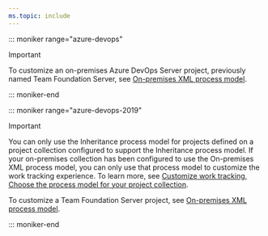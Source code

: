 ```yaml
---
ms.topic: include
---
```



::: moniker range="azure-devops"

> [!IMPORTANT]  
> To customize an on-premises Azure DevOps Server project, previously named Team Foundation Server, see [On-premises XML process model](/azure/devops/reference/on-premises-xml-process-model). 

::: moniker-end

::: moniker range="azure-devops-2019"

> [!IMPORTANT]   
> You can only use the Inheritance process model for projects defined on a project collection configured to support the Inheritance process model. If your on-premises collection has been configured to use the On-premises XML process model, you can only use that process model to customize the work tracking experience. To learn more, see [Customize work tracking, Choose the process model for your project collection](/azure/devops/reference/customize-work#choose-process-model&view=azure-devops-2019).  

To customize a Team Foundation Server project, see [On-premises XML process model](/azure/devops/reference/on-premises-xml-process-model).

::: moniker-end
